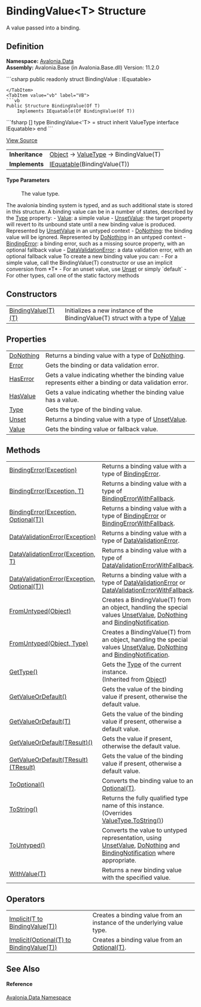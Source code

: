 # BindingValue&lt;T&gt; Structure


A value passed into a binding.



## Definition
**Namespace:** <a href="N_Avalonia_Data">Avalonia.Data</a>  
**Assembly:** Avalonia.Base (in Avalonia.Base.dll) Version: 11.2.0

<Tabs groupId="api-code-preview">
<TabItem value="csharp" label="C#">
```csharp
public readonly struct BindingValue<T> : IEquatable<BindingValue<T>>

```
</TabItem>
<TabItem value="vb" label="VB">
```vb
Public Structure BindingValue(Of T)
	Implements IEquatable(Of BindingValue(Of T))
```
</TabItem>
<TabItem value="fsharp" label="F#">
```fsharp
[<SealedAttribute>]
type BindingValue<'T> = 
    struct
        inherit ValueType
        interface IEquatable<BindingValue<'T>>
    end
```
</TabItem>
</Tabs>



<a href="https://github.com/AvaloniaUI/Avalonia/tree/master/src/Avalonia.Base/Data/BindingValue.cs" title="View the source code">View Source</a>

<table>
<tr><td><strong>Inheritance</strong></td><td><a href="https://learn.microsoft.com/dotnet/api/system.object" target="_blank" rel="noopener noreferrer">Object</a>  →  <a href="https://learn.microsoft.com/dotnet/api/system.valuetype" target="_blank" rel="noopener noreferrer">ValueType</a>  →  BindingValue(T)</td></tr>
<tr><td><strong>Implements</strong></td><td><a href="https://learn.microsoft.com/dotnet/api/system.iequatable-1" target="_blank" rel="noopener noreferrer">IEquatable</a>(BindingValue(T))</td></tr>
</table>



#### Type Parameters
<dl><dt /><dd>The value type.</dd></dl>The avalonia binding system is typed, and as such additional state is stored in this structure. A binding value can be in a number of states, described by the <a href="P_Avalonia_Data_BindingValue_1_Type">Type</a> property: - <a href="T_Avalonia_Data_BindingValueType">Value</a>: a simple value - <a href="T_Avalonia_Data_BindingValueType">UnsetValue</a>: the target property will revert to its unbound state until a new binding value is produced. Represented by <a href="F_Avalonia_AvaloniaProperty_UnsetValue">UnsetValue</a> in an untyped context - <a href="T_Avalonia_Data_BindingValueType">DoNothing</a>: the binding value will be ignored. Represented by <a href="F_Avalonia_Data_BindingOperations_DoNothing">DoNothing</a> in an untyped context - <a href="T_Avalonia_Data_BindingValueType">BindingError</a>: a binding error, such as a missing source property, with an optional fallback value - <a href="T_Avalonia_Data_BindingValueType">DataValidationError</a>: a data validation error, with an optional fallback value To create a new binding value you can: - For a simple value, call the BindingValue(T) constructor or use an implicit conversion from *T* - For an unset value, use <a href="P_Avalonia_Data_BindingValue_1_Unset">Unset</a> or simply `default` - For other types, call one of the static factory methods

## Constructors
<table>
<tr>
<td><a href="M_Avalonia_Data_BindingValue_1__ctor">BindingValue(T)(T)</a></td>
<td>Initializes a new instance of the BindingValue(T) struct with a type of <a href="T_Avalonia_Data_BindingValueType">Value</a></td>
</tr>
</table>

## Properties
<table>
<tr>
<td><a href="P_Avalonia_Data_BindingValue_1_DoNothing">DoNothing</a></td>
<td>Returns a binding value with a type of <a href="T_Avalonia_Data_BindingValueType">DoNothing</a>.</td>
</tr>
<tr>
<td><a href="P_Avalonia_Data_BindingValue_1_Error">Error</a></td>
<td>Gets the binding or data validation error.</td>
</tr>
<tr>
<td><a href="P_Avalonia_Data_BindingValue_1_HasError">HasError</a></td>
<td>Gets a value indicating whether the binding value represents either a binding or data validation error.</td>
</tr>
<tr>
<td><a href="P_Avalonia_Data_BindingValue_1_HasValue">HasValue</a></td>
<td>Gets a value indicating whether the binding value has a value.</td>
</tr>
<tr>
<td><a href="P_Avalonia_Data_BindingValue_1_Type">Type</a></td>
<td>Gets the type of the binding value.</td>
</tr>
<tr>
<td><a href="P_Avalonia_Data_BindingValue_1_Unset">Unset</a></td>
<td>Returns a binding value with a type of <a href="T_Avalonia_Data_BindingValueType">UnsetValue</a>.</td>
</tr>
<tr>
<td><a href="P_Avalonia_Data_BindingValue_1_Value">Value</a></td>
<td>Gets the binding value or fallback value.</td>
</tr>
</table>

## Methods
<table>
<tr>
<td><a href="M_Avalonia_Data_BindingValue_1_BindingError_2">BindingError(Exception)</a></td>
<td>Returns a binding value with a type of <a href="T_Avalonia_Data_BindingValueType">BindingError</a>.</td>
</tr>
<tr>
<td><a href="M_Avalonia_Data_BindingValue_1_BindingError_1">BindingError(Exception, T)</a></td>
<td>Returns a binding value with a type of <a href="T_Avalonia_Data_BindingValueType">BindingErrorWithFallback</a>.</td>
</tr>
<tr>
<td><a href="M_Avalonia_Data_BindingValue_1_BindingError">BindingError(Exception, Optional(T))</a></td>
<td>Returns a binding value with a type of <a href="T_Avalonia_Data_BindingValueType">BindingError</a> or <a href="T_Avalonia_Data_BindingValueType">BindingErrorWithFallback</a>.</td>
</tr>
<tr>
<td><a href="M_Avalonia_Data_BindingValue_1_DataValidationError_2">DataValidationError(Exception)</a></td>
<td>Returns a binding value with a type of <a href="T_Avalonia_Data_BindingValueType">DataValidationError</a>.</td>
</tr>
<tr>
<td><a href="M_Avalonia_Data_BindingValue_1_DataValidationError_1">DataValidationError(Exception, T)</a></td>
<td>Returns a binding value with a type of <a href="T_Avalonia_Data_BindingValueType">DataValidationErrorWithFallback</a>.</td>
</tr>
<tr>
<td><a href="M_Avalonia_Data_BindingValue_1_DataValidationError">DataValidationError(Exception, Optional(T))</a></td>
<td>Returns a binding value with a type of <a href="T_Avalonia_Data_BindingValueType">DataValidationError</a> or <a href="T_Avalonia_Data_BindingValueType">DataValidationErrorWithFallback</a>.</td>
</tr>
<tr>
<td><a href="M_Avalonia_Data_BindingValue_1_FromUntyped_1">FromUntyped(Object)</a></td>
<td>Creates a BindingValue(T) from an object, handling the special values <a href="F_Avalonia_AvaloniaProperty_UnsetValue">UnsetValue</a>, <a href="F_Avalonia_Data_BindingOperations_DoNothing">DoNothing</a> and <a href="T_Avalonia_Data_BindingNotification">BindingNotification</a>.</td>
</tr>
<tr>
<td><a href="M_Avalonia_Data_BindingValue_1_FromUntyped">FromUntyped(Object, Type)</a></td>
<td>Creates a BindingValue(T) from an object, handling the special values <a href="F_Avalonia_AvaloniaProperty_UnsetValue">UnsetValue</a>, <a href="F_Avalonia_Data_BindingOperations_DoNothing">DoNothing</a> and <a href="T_Avalonia_Data_BindingNotification">BindingNotification</a>.</td>
</tr>
<tr>
<td><a href="https://learn.microsoft.com/dotnet/api/system.object.gettype" target="_blank" rel="noopener noreferrer">GetType()</a></td>
<td>Gets the <a href="https://learn.microsoft.com/dotnet/api/system.type" target="_blank" rel="noopener noreferrer">Type</a> of the current instance.<br />(Inherited from <a href="https://learn.microsoft.com/dotnet/api/system.object" target="_blank" rel="noopener noreferrer">Object</a>)</td>
</tr>
<tr>
<td><a href="M_Avalonia_Data_BindingValue_1_GetValueOrDefault">GetValueOrDefault()</a></td>
<td>Gets the value of the binding value if present, otherwise the default value.</td>
</tr>
<tr>
<td><a href="M_Avalonia_Data_BindingValue_1_GetValueOrDefault_1">GetValueOrDefault(T)</a></td>
<td>Gets the value of the binding value if present, otherwise a default value.</td>
</tr>
<tr>
<td><a href="M_Avalonia_Data_BindingValue_1_GetValueOrDefault__1">GetValueOrDefault(TResult)()</a></td>
<td>Gets the value if present, otherwise the default value.</td>
</tr>
<tr>
<td><a href="M_Avalonia_Data_BindingValue_1_GetValueOrDefault__1_1">GetValueOrDefault(TResult)(TResult)</a></td>
<td>Gets the value of the binding value if present, otherwise a default value.</td>
</tr>
<tr>
<td><a href="M_Avalonia_Data_BindingValue_1_ToOptional">ToOptional()</a></td>
<td>Converts the binding value to an <a href="T_Avalonia_Data_Optional_1">Optional(T)</a>.</td>
</tr>
<tr>
<td><a href="M_Avalonia_Data_BindingValue_1_ToString">ToString()</a></td>
<td>Returns the fully qualified type name of this instance.<br />(Overrides <a href="https://learn.microsoft.com/dotnet/api/system.valuetype.tostring" target="_blank" rel="noopener noreferrer">ValueType.ToString()</a>)</td>
</tr>
<tr>
<td><a href="M_Avalonia_Data_BindingValue_1_ToUntyped">ToUntyped()</a></td>
<td>Converts the value to untyped representation, using <a href="F_Avalonia_AvaloniaProperty_UnsetValue">UnsetValue</a>, <a href="F_Avalonia_Data_BindingOperations_DoNothing">DoNothing</a> and <a href="T_Avalonia_Data_BindingNotification">BindingNotification</a> where appropriate.</td>
</tr>
<tr>
<td><a href="M_Avalonia_Data_BindingValue_1_WithValue">WithValue(T)</a></td>
<td>Returns a new binding value with the specified value.</td>
</tr>
</table>

## Operators
<table>
<tr>
<td><a href="M_Avalonia_Data_BindingValue_1_op_Implicit_1">Implicit(T to BindingValue(T))</a></td>
<td>Creates a binding value from an instance of the underlying value type.</td>
</tr>
<tr>
<td><a href="M_Avalonia_Data_BindingValue_1_op_Implicit">Implicit(Optional(T) to BindingValue(T))</a></td>
<td>Creates a binding value from an <a href="T_Avalonia_Data_Optional_1">Optional(T)</a>.</td>
</tr>
</table>

## See Also


#### Reference
<a href="N_Avalonia_Data">Avalonia.Data Namespace</a>  

